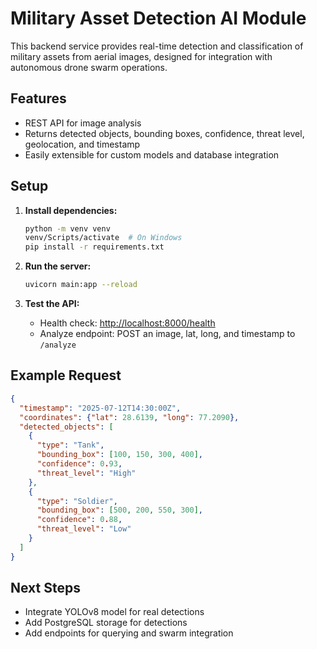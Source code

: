 # Military Asset Detection AI Module

This backend service provides real-time detection and classification of military assets from aerial images, designed for integration with autonomous drone swarm operations.

## Features
- REST API for image analysis
- Returns detected objects, bounding boxes, confidence, threat level, geolocation, and timestamp
- Easily extensible for custom models and database integration

## Setup

1. **Install dependencies:**
   ```sh
   python -m venv venv
   venv/Scripts/activate  # On Windows
   pip install -r requirements.txt
   ```

2. **Run the server:**
   ```sh
   uvicorn main:app --reload
   ```

3. **Test the API:**
   - Health check: [http://localhost:8000/health](http://localhost:8000/health)
   - Analyze endpoint: POST an image, lat, long, and timestamp to `/analyze`

## Example Request

```json
{
  "timestamp": "2025-07-12T14:30:00Z",
  "coordinates": {"lat": 28.6139, "long": 77.2090},
  "detected_objects": [
    {
      "type": "Tank",
      "bounding_box": [100, 150, 300, 400],
      "confidence": 0.93,
      "threat_level": "High"
    },
    {
      "type": "Soldier",
      "bounding_box": [500, 200, 550, 300],
      "confidence": 0.88,
      "threat_level": "Low"
    }
  ]
}
```

## Next Steps
- Integrate YOLOv8 model for real detections
- Add PostgreSQL storage for detections
- Add endpoints for querying and swarm integration 